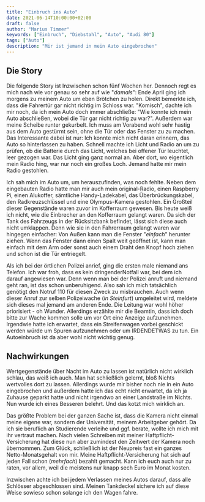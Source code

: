 ```yaml
---
title: "Einbruch ins Auto"
date: 2021-06-14T10:00:00+02:00
draft: false
author: "Marius Timmer"
keywords: ["Einbruch", "Diebstahl", "Auto", "Audi 80"]
tags: ["Auto"]
description: "Mir ist jemand in mein Auto eingebrochen"
---
```


Die Story
---------
Die folgende Story ist Inzwischen schon fünf Wochen her. Dennoch regt es mich nach wie vor genau so sehr auf wie "_damals_": Ende April ging ich morgens zu meinem Auto um eben Brötchen zu holen. Direkt bemerkte ich, dass die Fahrertür gar nicht richtig im Schloss war. "Komisch", dachte ich mir noch, da ich mein Auto doch immer abschließe: "Wie konnte ich mein Auto abschließen, wobei die Tür gar nicht richtig zu war?". Außerdem war meine Scheibe runter gekurbelt. Ich muss am Vorabend wohl sehr hastig aus dem Auto gestürmt sein, ohne die Tür oder das Fenster zu zu machen. Das Interessante dabei ist nur: Ich konnte mich nicht daran erinnern, das Auto so hinterlassen zu haben. Schnell machte ich Licht und Radio an um zu prüfen, ob die Batterie durch das Licht, welches bei offener Tür leuchtet, leer gezogen war. Das Licht ging ganz normal an. Aber dort, wo eigentlich mein Radio hing, war nur noch ein großes Loch. Jemand hatte mir mein Radio gestohlen.

Ich sah mich im Auto um, um herauszufinden, was noch fehlte. Neben dem eingebauten Radio hatte man mir auch mein original-Radio, einen Raspberry Pi, einen Alukoffer, sämtliche Handy-Ladekabel, das Überbrückungskabel, den Radkreuzschlüssel und eine Olympus-Kamera gestohlen. Ein Großteil dieser Gegenstände waren zuvor im Kofferraum gewesen. Bis heute weiß ich nicht, wie die Einbrecher an den Kofferraum gelangt waren. Da sich der Tank des Fahrzeugs in der Rücksitzbank befindet, lässt sich diese auch nicht umklappen. Denn wie sie in den Fahrerraum gelangt waren war hingegen einfacher: Von Außen kann man die Fenster "_einfach_" herunter ziehen. Wenn das Fenster dann einen Spalt weit geöffnet ist, kann man einfach mit dem Arm oder sonst auch einem Draht den Knopf hoch ziehen und schon ist die Tür entriegelt.

Als ich bei der örtlichen Polizei anrief, ging die ersten male niemand ans Telefon. Ich war froh, dass es kein dringenderNotfall war, bei dem ich darauf angewiesen war. Denn wenn man bei der Polizei anruft und niemand geht ran, ist das schon unberuhigend. Also sah ich mich tatsächlich genötigt den Notruf 110 für diesen Zweck zu misbrauchen. Auch wenn dieser Anruf zur selben Polizeiwache (_in Steinfurt_) umgeleitet wird, meldete sich dieses mal jemand am anderen Ende. Die Leitung war wohl höher priorisiert - oh Wunder. Allerdings erzählte mir die Beamtin, dass ich doch bitte zur Wache kommen solle um vor Ort eine Anzeige aufzunehmen. Irgendwie hatte ich erwartet, dass ein Streifenwagen vorbei geschickt werden würde um Spuren aufzunehmen oder um IRDENDETWAS zu tun. Ein Autoeinbruch ist da aber wohl nicht wichtig genug.

Nachwirkungen
-------------
Wertgegenstände über Nacht im Auto zu lassen ist natürlich nicht wirklich schlau, das weiß ich auch. Man hat schließlich gelernt, bloß Nichts wertvolles dort zu lassen. Allerdings wurde mir bisher noch nie in ein Auto eingebrochen und außerdem hatte ich das echt nicht erwartet, da ich ja Zuhause geparkt hatte und nicht irgendwo an einer Landstraße im Nichts. Nun wurde ich eines Besseren belehrt. Und das kotzt mich wirklich an.

Das größte Problem bei der ganzen Sache ist, dass die Kamera nicht einmal meine eigene war, sondern der Universität, meinem Arbeitgeber gehört. Da ich sie beruflich an Studierende verleihe und ggf. berate, wollte ich mich mit ihr vertraut machen. Nach vielen Schreiben mit meiner Haftpflicht-Versicherung hat diese nun aber zumindest den Zeitwert der Kamera noch übernommen. Zum Glück, schließlich ist der Neupreis fast ein ganzes Netto-Monatsgehalt von mir. Meine Haftpflicht-Versicherung hat sich auf jeden Fall schon (_mehrfach_) bezahlt gemacht. Kann ich euch auch nur zu raten, vor allem, weil die meistens nur knapp sech Euro im Monat kosten.

Inzwischen achte ich bei jedem Verlassen meines Autos darauf, dass alle Schlösser abgeschlossen sind. Meinen Tankdeckel sichere ich auf diese Weise sowieso schon solange ich den Wagen fahre.
